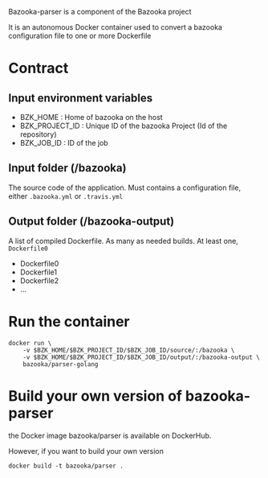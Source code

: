 Bazooka-parser is a component of the Bazooka project

It is an autonomous Docker container used to convert a bazooka configuration
file to one or more Dockerfile

# Contract

## Input environment variables

* BZK_HOME       : Home of bazooka on the host
* BZK_PROJECT_ID : Unique ID of the bazooka Project (Id of the repository)
* BZK_JOB_ID     : ID of the job

## Input folder (/bazooka)

The source code of the application. Must contains a configuration file, either
`.bazooka.yml` or `.travis.yml`

## Output folder (/bazooka-output)

A list of compiled Dockerfile. As many as needed builds. At least one, `Dockerfile0`

* Dockerfile0
* Dockerfile1
* Dockerfile2
* ...

# Run the container

```
docker run \
    -v $BZK_HOME/$BZK_PROJECT_ID/$BZK_JOB_ID/source/:/bazooka \
    -v $BZK_HOME/$BZK_PROJECT_ID/$BZK_JOB_ID/output/:/bazooka-output \
    bazooka/parser-golang
```

# Build your own version of bazooka-parser

the Docker image bazooka/parser is available on DockerHub.

However, if you want to build your own version

```
docker build -t bazooka/parser .
```
